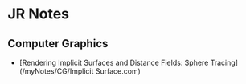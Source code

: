 # JR Notes

## Computer Graphics
- [Rendering Implicit Surfaces and Distance Fields: Sphere Tracing](/myNotes/CG/Implicit Surface.com)
